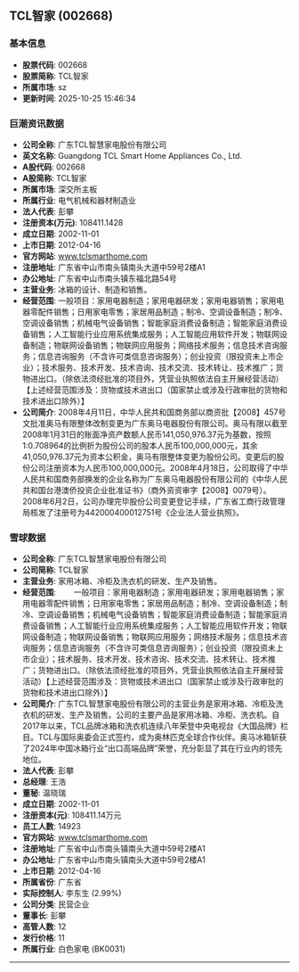 ## TCL智家 (002668)

### 基本信息

- **股票代码**: 002668
- **股票简称**: TCL智家
- **所属市场**: sz
- **更新时间**: 2025-10-25 15:46:34

### 巨潮资讯数据

- **公司全称**: 广东TCL智慧家电股份有限公司
- **英文名称**: Guangdong TCL Smart Home Appliances Co., Ltd.
- **A股代码**: 002668
- **A股简称**: TCL智家
- **所属市场**: 深交所主板
- **所属行业**: 电气机械和器材制造业
- **法人代表**: 彭攀
- **注册资本(万元)**: 108411.1428
- **成立日期**: 2002-11-01
- **上市日期**: 2012-04-16
- **官方网站**: www.tclsmarthome.com
- **注册地址**: 广东省中山市南头镇南头大道中59号2楼A1
- **办公地址**: 广东省中山市南头镇东福北路54号
- **主营业务**: 冰箱的设计、制造和销售。
- **经营范围**: 一般项目：家用电器制造；家用电器研发；家用电器销售；家用电器零配件销售；日用家电零售；家居用品制造；制冷、空调设备制造；制冷、空调设备销售；机械电气设备销售；智能家庭消费设备制造；智能家庭消费设备销售；人工智能行业应用系统集成服务；人工智能应用软件开发；物联网设备制造；物联网设备销售；物联网应用服务；网络技术服务；信息技术咨询服务；信息咨询服务（不含许可类信息咨询服务）；创业投资（限投资未上市企业）；技术服务、技术开发、技术咨询、技术交流、技术转让、技术推广；货物进出口。（除依法须经批准的项目外，凭营业执照依法自主开展经营活动）【上述经营范围涉及：货物或技术进出口（国家禁止或涉及行政审批的货物和技术进出口除外）】
- **公司简介**: 2008年4月11日，中华人民共和国商务部以商资批【2008】457号文批准奥马有限整体改制变更为广东奥马电器股份有限公司。奥马有限以截至2008年1月31日的账面净资产数额人民币141,050,976.37元为基数，按照1:0.708964的比例折为股份公司的股本人民币100,000,000元，其余41,050,976.37元为资本公积金，奥马有限整体变更为股份公司。变更后的股份公司注册资本为人民币100,000,000元。2008年4月18日，公司取得了中华人民共和国商务部换发的企业名称为广东奥马电器股份有限公司的《中华人民共和国台港澳侨投资企业批准证书》（商外资资审字【2008】0079号）。2008年6月2日，公司办理完毕股份公司变更登记手续，广东省工商行政管理局核发了注册号为442000400012751号《企业法人营业执照》。

### 雪球数据

- **公司全称**: 广东TCL智慧家电股份有限公司
- **公司简称**: TCL智家
- **主营业务**: 家用冰箱、冷柜及洗衣机的研发、生产及销售。
- **经营范围**: 　　一般项目：家用电器制造；家用电器研发；家用电器销售；家用电器零配件销售；日用家电零售；家居用品制造；制冷、空调设备制造；制冷、空调设备销售；机械电气设备销售；智能家庭消费设备制造；智能家庭消费设备销售；人工智能行业应用系统集成服务；人工智能应用软件开发；物联网设备制造；物联网设备销售；物联网应用服务；网络技术服务；信息技术咨询服务；信息咨询服务（不含许可类信息咨询服务）；创业投资（限投资未上市企业）；技术服务、技术开发、技术咨询、技术交流、技术转让、技术推广；货物进出口。（除依法须经批准的项目外，凭营业执照依法自主开展经营活动）【上述经营范围涉及：货物或技术进出口（国家禁止或涉及行政审批的货物和技术进出口除外）】
- **公司简介**: 广东TCL智慧家电股份有限公司的主营业务是家用冰箱、冷柜及洗衣机的研发、生产及销售。公司的主要产品是家用冰箱、冷柜、洗衣机。自2017年以来，TCL品牌冰箱和洗衣机连续八年荣登中央电视台《大国品牌》栏目。TCL与国际奥委会正式签约，成为奥林匹克全球合作伙伴。奥马冰箱斩获了2024年中国冰箱行业“出口高端品牌”荣誉，充分彰显了其在行业内的领先地位。
- **法人代表**: 彭攀
- **总经理**: 王浩
- **董秘**: 温晓瑞
- **成立日期**: 2002-11-01
- **注册资本(元)**: 108411.14万元
- **员工人数**: 14923
- **官方网站**: www.tclsmarthome.com
- **注册地址**: 广东省中山市南头镇南头大道中59号2楼A1
- **办公地址**: 广东省中山市南头镇南头大道中59号2楼A1
- **上市日期**: 2012-04-16
- **所属省份**: 广东省
- **实际控制人**: 李东生 (2.99%)
- **公司分类**: 民营企业
- **董事长**: 彭攀
- **高管人数**: 12
- **发行价格**: 11
- **所属行业**: 白色家电 (BK0031)

---